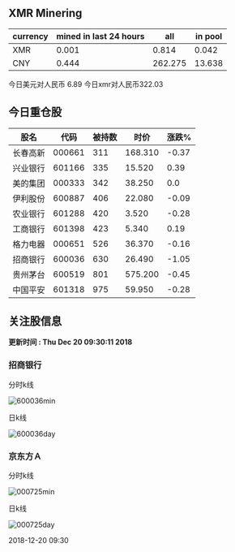 ## XMR Minering

|currency|mined in last 24 hours|all|in pool|
|---|---|---|---|
|XMR|0.001|0.814|0.042|
|CNY|0.444|262.275|13.638|

今日美元对人民币 6.89	今日xmr对人民币322.03


## 今日重仓股 

|股名|代码|被持数|时价|涨跌%|
|---|---|---|---|---|
|长春高新|000661|311|168.310|-0.37|
|兴业银行|601166|335|15.520|0.39|
|美的集团|000333|342|38.250|0.0|
|伊利股份|600887|406|22.080|-0.09|
|农业银行|601288|420|3.520|-0.28|
|工商银行|601398|423|5.340|0.19|
|格力电器|000651|526|36.370|-0.16|
|招商银行|600036|630|26.490|-1.05|
|贵州茅台|600519|801|575.200|-0.45|
|中国平安|601318|975|59.950|-0.28|

## 关注股信息
**更新时间 : Thu Dec 20 09:30:11 2018**
### 招商银行 
分时k线

![600036min](http://image.sinajs.cn/newchart/min/n/sh600036.gif)

日k线

![600036day](http://image.sinajs.cn/newchart/daily/n/sh600036.gif)

### 京东方Ａ 
分时k线

![000725min](http://image.sinajs.cn/newchart/min/n/sz000725.gif)

日k线

![000725day](http://image.sinajs.cn/newchart/daily/n/sz000725.gif)

2018-12-20 09:30
